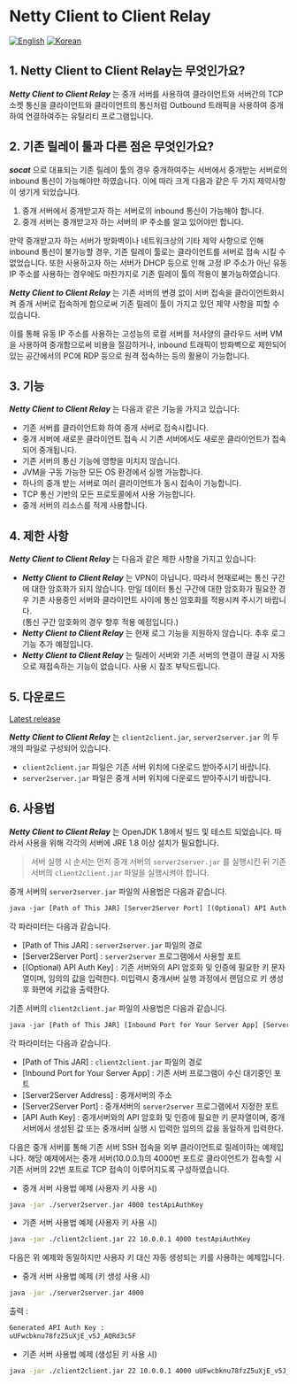 # Netty Client to Client Relay

[![English](https://img.shields.io/badge/language-English-orange.svg)](README.md) [![Korean](https://img.shields.io/badge/language-Korean-blue.svg)](README_kr.md)

## 1. Netty Client to Client Relay는 무엇인가요?

***Netty Client to Client Relay*** 는 중개 서버를 사용하여 클라이언트와 서버간의 TCP 소켓 통신을 클라이언트와 클라이언트의 통신처럼 Outbound 트래픽을 사용하여 중개하여 연결하여주는 유틸리티 프로그램입니다.

## 2. 기존 릴레이 툴과 다른 점은 무엇인가요?

***socat*** 으로 대표되는 기존 릴레이 툴의 경우 중개하여주는 서버에서 중개받는 서버로의 inbound 통신이 가능해야만 하였습니다. 이에 따라 크게 다음과 같은 두 가지 제약사항이 생기게 되었습니다.

1. 중개 서버에서 중개받고자 하는 서버로의 inbound 통신이 가능해야 합니다.
2. 중개 서버는 중개받고자 하는 서버의 IP 주소를 알고 있어야만 합니다.

만약 중개받고자 하는 서버가 방화벽이나 네트워크상의 기타 제약 사항으로 인해 inbound 통신이 불가능할 경우, 기존 릴레이 툴로는 클라이언트를 서버로 접속 시킬 수 없었습니다. 또한 사용하고자 하는 서버가 DHCP 등으로 인해 고정 IP 주소가 아닌 유동 IP 주소를 사용하는 경우에도 마찬가지로 기존 릴레이 툴의 적용이 불가능하였습니다.

***Netty Client to Client Relay*** 는 기존 서버의 변경 없이 서버 접속을 클라이언트화시켜 중개 서버로 접속하게 함으로써 기존 릴레이 툴이 가지고 있던 제약 사항을 피할 수 있습니다.  

이를 통해 유동 IP 주소를 사용하는 고성능의 로컬 서버를 저사양의 클라우드 서버 VM을 사용하여 중개함으로써 비용을 절감하거나, inbound 트래픽이 방화벽으로 제한되어있는 공간에서의 PC에 RDP 등으로 원격 접속하는 등의 활용이 가능합니다.

## 3. 기능

***Netty Client to Client Relay*** 는 다음과 같은 기능을 가지고 있습니다:

* 기존 서버를 클라이언트화 하여 중개 서버로 접속시킵니다.
* 중개 서버에 새로운 클라이언트 접속 시 기존 서버에서도 새로운 클라이언트가 접속되어 중개됩니다.
* 기존 서버의 통신 기능에 영향을 미치지 않습니다.
* JVM을 구동 가능한 모든 OS 환경에서 실행 가능합니다.
* 하나의 중개 받는 서버로 여러 클라이언트가 동시 접속이 가능합니다.
* TCP 통신 기반의 모든 프로토콜에서 사용 가능합니다.
* 중개 서버의 리소스를 적게 사용합니다.

## 4. 제한 사항

***Netty Client to Client Relay*** 는 다음과 같은 제한 사항을 가지고 있습니다:

* ***Netty Client to Client Relay*** 는 VPN이 아닙니다. 따라서 현재로써는 통신 구간에 대한 암호화가 되지 않습니다. 만일 데이터 통신 구간에 대한 암호화가 필요한 경우 기존 사용중인 서버와 클라이언트 사이에 통신 암호화를 적용시켜 주시기 바랍니다.  
(통신 구간 암호화의 경우 향후 적용 예정입니다.)
* ***Netty Client to Client Relay*** 는 현재 로그 기능을 지원하지 않습니다. 추후 로그 기능 추가 예정입니다.
* ***Netty Client to Client Relay*** 는 릴레이 서버와 기존 서버의 연결이 끊길 시 자동으로 재접속하는 기능이 없습니다. 사용 시 참조 부탁드립니다.

## 5. 다운로드

[Latest release](https://github.com/kyuseok-oh/netty-client-to-client-relay/releases)

***Netty Client to Client Relay*** 는 `client2client.jar`, `server2server.jar` 의 두 개의 파일로 구성되어 있습니다.

* `client2client.jar` 파일은 기존 서버 위치에 다운로드 받아주시기 바랍니다.
* `server2server.jar` 파일은 중개 서버 위치에 다운로드 받아주시기 바랍니다.

## 6. 사용법

***Netty Client to Client Relay*** 는 OpenJDK 1.8에서 빌드 및 테스트 되었습니다. 따라서 사용을 위해 각각의 서버에 JRE 1.8 이상 설치가 필요합니다.

> 서버 실행 시 순서는 먼저 중개 서버의 `server2server.jar` 를 실행시킨 뒤 기존 서버의 `client2client.jar` 파일을 실행시켜야 합니다.

중개 서버의 `server2server.jar` 파일의 사용법은 다음과 같습니다.

```txt
java -jar [Path of This JAR] [Server2Server Port] [(Optional) API Auth Key]
```

각 파라미터는 다음과 같습니다.

* [Path of This JAR] : `server2server.jar` 파일의 경로
* [Server2Server Port] : `server2server` 프로그램에서 사용할 포트
* [(Optional) API Auth Key] : 기존 서버와의 API 암호화 및 인증에 필요한 키 문자열이며, 임의의 값을 입력한다. 미입력시 중개서버 실행 과정에서 랜덤으로 키 생성 후 화면에 키값을 출력한다.

기존 서버의 `client2client.jar` 파일의 사용법은 다음과 같습니다.

```txt
java -jar [Path of This JAR] [Inbound Port for Your Server App] [Server2Server Address] [Server2Server Port] [API Auth Key]
```

각 파라미터는 다음과 같습니다.

* [Path of This JAR] : `client2client.jar` 파일의 경로
* [Inbound Port for Your Server App] : 기존 서버 프로그램이 수신 대기중인 포트
* [Server2Server Address] : 중개서버의 주소
* [Server2Server Port] : 중개서버의 `server2server` 프로그램에서 지정한 포트
* [API Auth Key] : 중개서버와의 API 암호화 및 인증에 필요한 키 문자열이며, 중개서버에서 생성된 값 또는 중개서버 실행 시 입력한 임의의 값을 동일하게 입력한다.

다음은 중개 서버를 통해 기존 서버 SSH 접속을 외부 클라이언트로 릴레이하는 예제입니다. 해당 예제에서는 중개 서버(10.0.0.1)의 4000번 포트로 클라이언트가 접속할 시 기존 서버의 22번 포트로 TCP 접속이 이루어지도록 구성하였습니다.

* 중개 서버 사용법 예제 (사용자 키 사용 시)

```sh
java -jar ./server2server.jar 4000 testApiAuthKey
```

* 기존 서버 사용법 예제 (사용자 키 사용 시)

```sh
java -jar ./client2client.jar 22 10.0.0.1 4000 testApiAuthKey
```

다음은 위 예제와 동일하지만 사용자 키 대신 자동 생성되는 키를 사용하는 예제입니다.

* 중개 서버 사용법 예제 (키 생성 사용 시)

```sh
java -jar ./server2server.jar 4000
```

출력 :

```sh
Generated API Auth Key :
uUFwcbknu78fzZ5uXjE_v5J_AQRd3c5F
```

* 기존 서버 사용법 예제 (생성된 키 사용 시)

```sh
java -jar ./client2client.jar 22 10.0.0.1 4000 uUFwcbknu78fzZ5uXjE_v5J_AQRd3c5F
```
